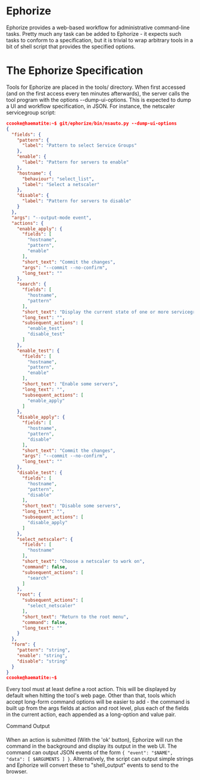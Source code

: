 Ephorize
===

Ephorize provides a web-based workflow for administrative command-line tasks. Pretty much any task can be added to Ephorize - it expects such tasks to conform to a specification, but it is trivial to wrap arbitrary tools in a bit of shell script that provides the specified options.

The Ephorize Specification
====

Tools for Ephorize are placed in the tools/ directory. When first accessed (and on the first access every ten minutes afterwards), the server calls the tool program with the options --dump-ui-options. This is expected to dump a UI and workflow specification, in JSON. For instance, the netscaler servicegroup script:

```json
ccooke@haematite:~$ git/ephorize/bin/nsauto.py --dump-ui-options
{ 
  "fields": {
    "pattern": {
      "label": "Pattern to select Service Groups"
    },
    "enable": {
      "label": "Pattern for servers to enable"
    },
    "hostname": {
      "behaviour": "select_list",
      "label": "Select a netscaler"
    },
    "disable": {
      "label": "Pattern for servers to disable"
    }
  },
  "args": "--output-mode event",
  "actions": {
    "enable_apply": {
      "fields": [
        "hostname",
        "pattern",
        "enable"
      ],
      "short_text": "Commit the changes",
      "args": "--commit --no-confirm",
      "long_text": ""
    },
    "search": {
      "fields": [
        "hostname",
        "pattern"
      ],
      "short_text": "Display the current state of one or more servicegroups",
      "long_text": "",
      "subsequent_actions": [
        "enable_test",
        "disable_test"
      ]
    },
    "enable_test": {
      "fields": [
        "hostname",
        "pattern",
        "enable"
      ],
      "short_text": "Enable some servers",
      "long_text": "",
      "subsequent_actions": [
        "enable_apply"
      ]
    },
    "disable_apply": {
      "fields": [
        "hostname",
        "pattern",
        "disable"
      ],
      "short_text": "Commit the changes",
      "args": "--commit --no-confirm",
      "long_text": ""
    },
    "disable_test": {
      "fields": [
        "hostname",
        "pattern",
        "disable"
      ],
      "short_text": "Disable some servers",
      "long_text": "",
      "subsequent_actions": [
        "disable_apply"
      ]
    },
    "select_netscaler": {
      "fields": [
        "hostname"
      ],
      "short_text": "Choose a netscaler to work on",
      "command": false,
      "subsequent_actions": [
        "search"
      ]
    },
    "root": {
      "subsequent_actions": [
        "select_netscaler"
      ],
      "short_text": "Return to the root menu",
      "command": false,
      "long_text": ""
    }
  },
  "form": {
    "pattern": "string",
    "enable": "string",
    "disable": "string"
  }
}
ccooke@haematite:~$ 
```

Every tool must at least define a root action. This will be displayed by default when hitting the tool's web page. Other than that, tools which accept long-form command options will be easier to add - the command is built up from the args fields at action and root level, plus each of the fields in the current action, each appended as a long-option and value pair. 

Command Output
####

When an action is submitted (With the 'ok' button), Ephorize will run the command in the background and display its output in the web UI. The command can output JSON events of the form ```{ "event": "$NAME", "data": [ $ARGUMENTS ] }```. Alternatively, the script can output simple strings and Ephorize will convert these to "shell_output" events to send to the browser.


